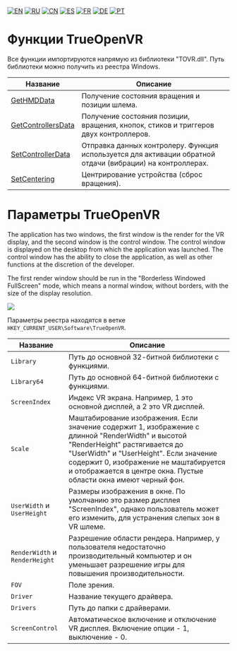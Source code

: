 ﻿[![EN](https://user-images.githubusercontent.com/9499881/27683803-659dc988-5cd8-11e7-9c05-0b747e917666.png)](https://github.com/TrueOpenVR/TrueOpenVR-Core/blob/master/Docs/README.md) 
[![RU](https://user-images.githubusercontent.com/9499881/27683795-5b0fbac6-5cd8-11e7-929c-057833e01fb1.png)](https://github.com/TrueOpenVR/TrueOpenVR-Core/blob/master/Docs/README.RU.md) 
[![CN](https://user-images.githubusercontent.com/9499881/31012373-978ce414-a522-11e7-9936-387b1c530e2f.png)](https://github.com/TrueOpenVR/TrueOpenVR-Core/blob/master/Docs/README.CN.md) 
[![ES](https://user-images.githubusercontent.com/9499881/31012379-9d8f7764-a522-11e7-8bf4-739077369e8b.png)](https://github.com/TrueOpenVR/TrueOpenVR-Core/blob/master/Docs/README.ES.md) 
[![FR](https://user-images.githubusercontent.com/9499881/31012387-a7b4aaac-a522-11e7-8485-36ce58dc2d4a.png)](https://github.com/TrueOpenVR/TrueOpenVR-Core/blob/master/Docs/README.FR.md) 
[![DE](https://user-images.githubusercontent.com/9499881/31012392-ac051326-a522-11e7-9c8c-2186ddf553d0.png)](https://github.com/TrueOpenVR/TrueOpenVR-Core/blob/master/Docs/README.DE.md) 
[![PT](https://user-images.githubusercontent.com/9499881/31012384-a1d1b544-a522-11e7-8a13-3cb53450d55c.png)](https://github.com/TrueOpenVR/TrueOpenVR-Core/blob/master/Docs/README.PT.md)
# Функции TrueOpenVR
Все функции импортируются напрямую из библиотеки "TOVR.dll". Путь библиотеки можно получить из реестра Windows. 

| Название  | Описание |
| ------------- | ------------- |
| [GetHMDData](https://github.com/TrueOpenVR/TrueOpenVR-Core/blob/master/Docs/RU/Functions/GetHMDData.md) | Получение состояния вращения и позиции шлема. |
| [GetControllersData](https://github.com/TrueOpenVR/TrueOpenVR-Core/blob/master/Docs/RU/Functions/GetControllersData.md) | Получение состояния позиции, вращения, кнопок, стиков и триггеров двух контроллеров. |
| [SetControllerData](https://github.com/TrueOpenVR/TrueOpenVR-Core/blob/master/Docs/RU/Functions/SetControllerData.md) | Отправка данных контролеру. Функция используется для активации обратной отдачи (вибрации) на контроллерах. |
| [SetCentering](https://github.com/TrueOpenVR/TrueOpenVR-Core/blob/master/Docs/RU/Functions/SetCentering.md) | Центрирование устройства (сброс вращения). |


# Параметры TrueOpenVR
The application has two windows, the first window is the render for the VR display, and the second window is the control window. The control window is displayed on the desktop from which the application was launched. The control window has the ability to close the application, as well as other functions at the discretion of the developer.

The first render window should be run in the "Borderless Windowed FullScreen" mode, which means a normal window, without borders, with the size of the display resolution.

![](https://user-images.githubusercontent.com/9499881/27838382-5d76aadc-60fb-11e7-9a1c-a312f2dddccc.png)


Параметры реестра находятся в ветке `HKEY_CURRENT_USER\Software\TrueOpenVR`.

| Название  | Описание |
| ------------- | ------------- |
| `Library` | Путь до основной 32-битной библиотеки с функциями. |
| `Library64` | Путь до основной 64-битной библиотеки с функциями. |
| `ScreenIndex` | Индекс VR экрана. Например, 1 это основной дисплей, а 2 это VR дисплей. |
| `Scale` | Маштабирование изображения. Если значение содержит 1, изображение с длинной "RenderWidth" и высотой "RenderHeight" растягивается до "UserWidth" и "UserHeight". Если значение содержит 0, изображение не маштабируется и отображается в центре окна. Пустые области окна имеют черный фон. |
| `UserWidth` и `UserHeight` | Размеры изображения в окне. По умолчанию это размер дисплея "ScreenIndex", однако пользователь может его изменить, для устранения слепых зон в VR шлеме. |
| `RenderWidth` и `RenderHeight` | Разрешение области рендера. Например, у пользователя недостаточно производительный компьютер и он уменьшает разрешение игры для повышения производительности. |
| `FOV` | Поле зрения. |
| `Driver` | Название текущего драйвера. |
| `Drivers` | Путь до папки с драйверами.  |
| `ScreenControl` | Автоматическое включение и отключение VR дисплея. Включение опции - 1, выключение - 0. |
